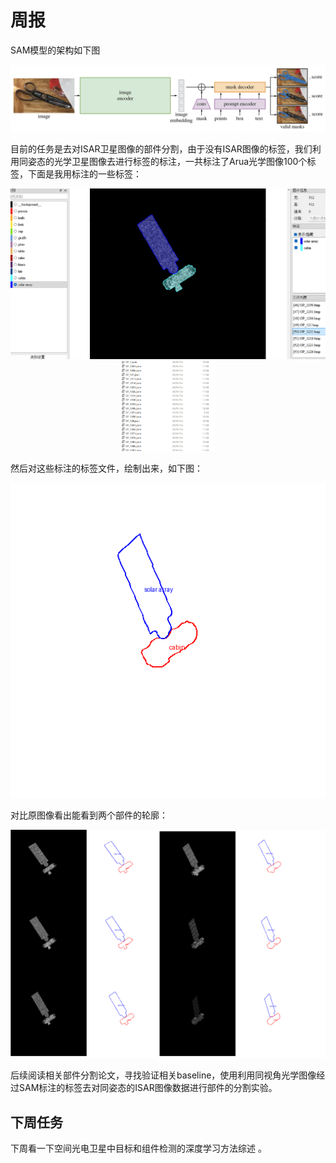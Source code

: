 # 周报

SAM模型的架构如下图

![model_diagram](https://github.com/ZYJ-Group/zjt/blob/main/25/10.23/model_diagram.png)



目前的任务是去对ISAR卫星图像的部件分割，由于没有ISAR图像的标签，我们利用同姿态的光学卫星图像去进行标签的标注，一共标注了Arua光学图像100个标签，下面是我用标注的一些标签：

<img src="https://github.com/ZYJ-Group/zjt/blob/main/25/10.23/3dcef785d0a05196453f13f3049f44c0.png" >
<div align="center">
<img src="https://github.com/ZYJ-Group/zjt/blob/main/25/10.23/wechat_2025-10-21_205533_763.png" width="30%">
</div>

然后对这些标注的标签文件，绘制出来，如下图：

![](https://github.com/ZYJ-Group/zjt/blob/main/25/10.23/OP_1221_drawn.png)

对比原图像看出能看到两个部件的轮廓：

![](https://github.com/ZYJ-Group/zjt/blob/main/25/10.23/wechat_2025-10-22_150949_109.png)



后续阅读相关部件分割论文，寻找验证相关baseline，使用利用同视角光学图像经过SAM标注的标签去对同姿态的ISAR图像数据进行部件的分割实验。

## 下周任务


下周看一下空间光电卫星中目标和组件检测的深度学习方法综述 [](https://www.google.com/search?q=Review+of+Machine-Learning+Approaches+for+Object+and+Component+Detection+in+Space+Electro-optical+Satellites&oq=Review+of+Machine-Learning+Approaches+for+Object+and+Component+Detection+in+Space+Electro-optical+Satellites&gs_lcrp=EgZjaHJvbWUqBggAEEUYOzIGCAAQRRg7MgYIARBFGD0yBggCEEUYPNIBCTEzMjNqMGoxNagCDLACAfEFsUN1aQwsF1s&sourceid=chrome&ie=UTF-8) 。





